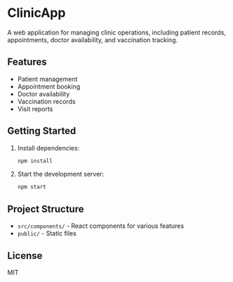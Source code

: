 # ClinicApp

A web application for managing clinic operations, including patient records, appointments, doctor availability, and vaccination tracking.

## Features
- Patient management
- Appointment booking
- Doctor availability
- Vaccination records
- Visit reports

## Getting Started

1. Install dependencies:
   ```sh
   npm install
   ```
2. Start the development server:
   ```sh
   npm start
   ```

## Project Structure
- `src/components/` - React components for various features
- `public/` - Static files

## License
MIT 